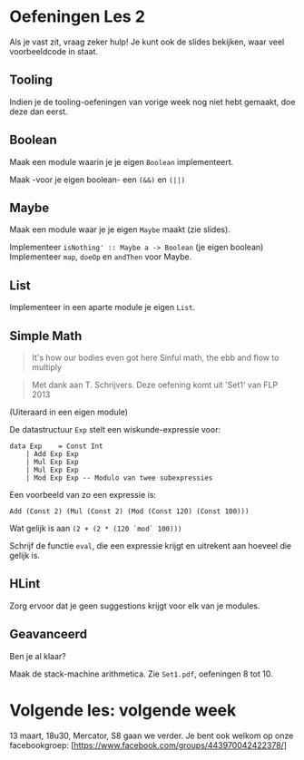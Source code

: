 Oefeningen Les 2
================

Als je vast zit, vraag zeker hulp! Je kunt ook de slides bekijken, waar veel voorbeeldcode in staat.

Tooling
-------

Indien je de tooling-oefeningen van vorige week nog niet hebt gemaakt, doe deze dan eerst.


Boolean
-------

Maak een module waarin je je eigen ````Boolean```` implementeert.

Maak -voor je eigen boolean- een ````(&&)```` en ````(||)````

Maybe
-----

Maak een module waar je je eigen ````Maybe```` maakt (zie slides).

Implementeer ````isNothing' :: Maybe a -> Boolean```` (je eigen boolean)
Implementeer ````map````, ````doeOp```` en ````andThen```` voor Maybe.

List
----

Implementeer in een aparte module je eigen ````List````.


Simple Math
-----------
> It's how our bodies even got here
> Sinful math, the ebb and flow to multiply

> Met dank aan T. Schrijvers. Deze oefening komt uit 'Set1' van FLP 2013

(Uiteraard in een eigen module)

De datastructuur ````Exp```` stelt een wiskunde-expressie voor:

    data Exp	= Const Int
		| Add Exp Exp
		| Mul Exp Exp
		| Mul Exp Exp
		| Mod Exp Exp -- Modulo van twee subexpressies


Een voorbeeld van zo een expressie is:

    Add (Const 2) (Mul (Const 2) (Mod (Const 120) (Const 100)))

Wat gelijk is aan ````(2 + (2 * (120 `mod` 100)))````

Schrijf de functie ````eval````, die een expressie krijgt en uitrekent aan hoeveel die gelijk is.


HLint
-----

Zorg ervoor dat je geen suggestions krijgt voor elk van je modules.

Geavanceerd
-----------

Ben je al klaar?

Maak de stack-machine arithmetica. Zie ````Set1.pdf````, oefeningen 8 tot 10.



# Volgende les: volgende week

13 maart, 18u30, Mercator, S8 gaan we verder.
Je bent ook welkom op onze facebookgroep: [https://www.facebook.com/groups/443970042422378/]
